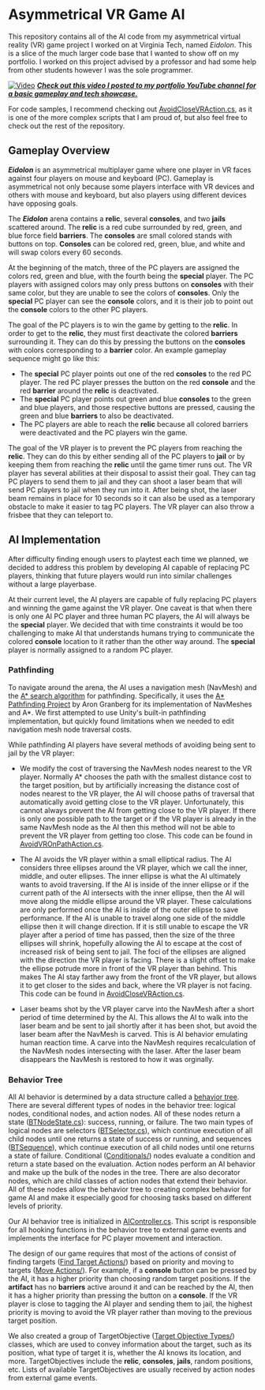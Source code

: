 # Asymmetrical VR Game AI
This repository contains all of the AI code from my asymmetrical virtual reality (VR) game project I worked on at Virginia Tech, named *Eidolon*. This is a slice of the much larger code base that I wanted to show off on my portfolio. I worked on this project advised by a professor and had some help from other students however I was the sole programmer.

[![Video](https://img.youtube.com/vi/dneIoCeTpTM/maxresdefault.jpg)](https://youtu.be/dneIoCeTpTM?si=D8zD-7PSECiqe2Cy)
***[Check out this video I posted to my portfolio YouTube channel for a basic gameplay and tech showcase.](https://youtu.be/dneIoCeTpTM?si=D8zD-7PSECiqe2Cy)***

For code samples, I recommend checking out [AvoidCloseVRAction.cs](/Src/Behaviors/Find%20Target%20Actions/AvoidCloseVRAction.cs), as it is one of the more complex scripts that I am proud of, but also feel free to check out the rest of the repository.

## Gameplay Overview
***Eidolon*** is an asymmetrical multiplayer game where one player in VR faces against four players on mouse and keyboard (PC). Gameplay is asymmetrical not only because some players interface with VR devices and others with mouse and keyboard, but also players using different devices have opposing goals.

The ***Eidolon*** arena contains a **relic**, several **consoles**, and two **jails** scattered around. The **relic** is a red cube surrounded by red, green, and blue force field **barriers**. The **consoles** are small colored stands with buttons on top. **Consoles** can be colored red, green, blue, and white and will swap colors every 60 seconds.

At the beginning of the match, three of the PC players are assigned the colors red, green and blue, with the fourth being the **special** player. The PC players with assigned colors may only press buttons on **consoles** with their same color, but they are unable to see the colors of **consoles**. Only the **special** PC player can see the **console** colors, and it is their job to point out the **console** colors to the other PC players. 

The goal of the PC players is to win the game by getting to the **relic**. In order to get to the **relic**, they must first deactivate the colored **barriers** surrounding it. They can do this by pressing the buttons on the **consoles** with colors corresponding to a **barrier** color. An example gameplay sequence might go like this:

- The **special** PC player points out one of the red **consoles** to the red PC player. The red PC player presses the button on the red **console** and the red **barrier** around the **relic** is deactivated. 
- The **special** PC player points out green and blue **consoles** to the green and blue players, and those respective buttons are pressed, causing the green and blue **barriers** to also be deactivated.
- The PC players are able to reach the **relic** because all colored barriers were deactivated and the PC players win the game.

The goal of the VR player is to prevent the PC players from reaching the **relic**. They can do this by either sending all of the PC players to **jail** or by keeping them from reaching the **relic** until the game timer runs out. The VR player has several abilities at their disposal to assist their goal. They can tag PC players to send them to jail and they can shoot a laser beam that will send PC players to jail when they run into it. After being shot, the laser beam remains in place for 10 seconds so it can also be used as a temporary obstacle to make it easier to tag PC players. The VR player can also throw a frisbee that they can teleport to.

## AI Implementation
After difficulty finding enough users to playtest each time we planned, we decided to address this problem by developing AI capable of replacing PC players, thinking that future players would run into similar challenges without a large playerbase.

At their current level, the AI players are capable of fully replacing PC players and winning the game against the VR player. One caveat is that when there is only one AI PC player and three human PC players, the AI will always be the **special** player. We decided that with time constraints it would be too challenging to make AI that understands humans trying to communicate the colored **console** location to it rather than the other way around. The **special** player is normally assigned to a random PC player. 

### Pathfinding
To navigate around the arena, the AI uses a navigation mesh (NavMesh) and the [A* search algorithm](https://en.wikipedia.org/wiki/A*_search_algorithm) for pathfinding. Specifically, it uses the [A* Pathfinding Project](https://arongranberg.com/) by Aron Granberg for its implementation of NavMeshes and A*. We first attempted to use Unity's built-in pathfinding implementation, but quickly found limitations when we needed to edit navigation mesh node traversal costs. 

While pathfinding AI players have several methods of avoiding being sent to jail by the VR player: 

- We modify the cost of traversing the NavMesh nodes nearest to the VR player. Normally A* chooses the path with the smallest distance cost to the target position, but by artificially increasing the distance cost of nodes nearest to the VR player, the AI will choose paths of traversal that automatically avoid getting close to the VR player. Unfortunately, this cannot always prevent the AI from getting close to the VR player. If there is only one possible path to the target or if the VR player is already in the same NavMesh node as the AI then this method will not be able to prevent the VR player from getting too close. This code can be found in [AvoidVROnPathAction.cs](/Src/Behaviors/AvoidVROnPathAction.cs).

- The AI avoids the VR player within a small elliptical radius. The AI considers three ellipses around the VR player, which we call the inner, middle, and outer ellipses. The inner ellipse is what the AI ultimately wants to avoid traversing. If the AI is inside of the inner ellipse or if the current path of the AI intersects with the inner ellipse, then the AI will move along the middle ellipse around the VR player. These calculations are only performed once the AI is inside of the outer ellipse to save performance. If the AI is unable to travel along one side of the middle ellipse then it will change direction. If it is still unable to escape the VR player after a period of time has passed, then the size of the three ellipses will shrink, hopefully allowing the AI to escape at the cost of increased risk of being sent to jail. The foci of the ellipses are aligned with the direction the VR player is facing. There is a slight offset to make the ellipse potrude more in front of the VR player than behind. This makes The AI stay farther awy from the front of the VR player, but allows it to get closer to the sides and back, where the VR player is not facing. This code can be found in [AvoidCloseVRAction.cs](/Src/Behaviors/Find%20Target%20Actions/AvoidCloseVRAction.cs).

- Laser beams shot by the VR player carve into the NavMesh after a short period of time determined by the AI. This allows the AI to walk into the laser beam and be sent to jail shortly after it has been shot, but avoid the laser beam after the NavMesh is carved. This is AI behavior emulating human reaction time. A carve into the NavMesh requires recalculation of the NavMesh nodes intersecting with the laser. After the laser beam disappears the NavMesh is restored to how it was orginally.

### Behavior Tree
All AI behavior is determined by a data structure called a [behavior tree](https://en.wikipedia.org/wiki/Behavior_tree_(artificial_intelligence,_robotics_and_control)). There are several different types of nodes in the behavior tree: logical nodes, conditional nodes, and action nodes. All of these nodes return a state ([BTNodeState.cs](/Src/BTNodeState.cs)): success, running, or failure. The two main types of logical nodes are selectors ([BTSelector.cs](/Src/BTSelector.cs)), which continue execution of all child nodes until one returns a state of success or running, and sequences ([BTSequence](/Src/BTSequence.cs)), which continue execution of all child nodes until one returns a state of failure. Conditional ([Conditionals/](/Src/Behaviors/Conditionals/)) nodes evaluate a condition and return a state based on the evaluation. Action nodes perform an AI behavior and make up the bulk of the nodes in the tree. There are also decorator nodes, which are child classes of action nodes that extend their behavior. All of these nodes allow the behavior tree to creating complex behavior for game AI and make it especially good for choosing tasks based on different levels of priority.

Our AI behavior tree is initialized in [AIController.cs](/Src/AIController.cs). This script is responsible for all hooking functions in the behavior tree to external game events and implements the interface for PC player movement and interaction.

The design of our game requires that most of the actions of consist of finding targets ([Find Target Actions/](/Src/Behaviors/Find%20Target%20Actions/)) based on priority and moving to targets ([Move Actions/](/Src/Behaviors/Move%20Actions/)). For example, if a **console** button can be pressed by the AI, it has a higher priority than choosing random target positions. If the **artifact** has no **barriers** active around it and can be reached by the AI, then it has a higher priority than pressing the button on a **console**. If the VR player is close to tagging the AI player and sending them to jail, the highest priority is moving to avoid the VR player rather than moving to the previous target position. 

We also created a group of TargetObjective ([Target Objective Types/](/Src/Behaviors/Target%20Objective%20Types/)) classes, which are used to convey information about the target, such as its position, what type of target it is, whether the AI knows its location, and more. TargetObjectives include the **relic**, **consoles**, **jails**, random positions, etc. Lists of available TargetObjectives are usually received by action nodes from external game events.
